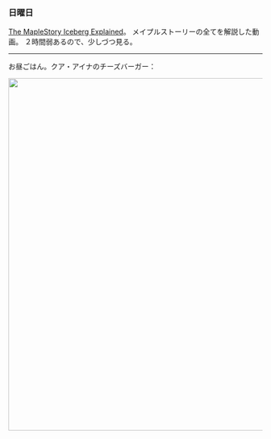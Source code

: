 ### 日曜日

[The MapleStory Iceberg Explained](https://www.youtube.com/watch?v=BAHnxIXYefQ&ab_channel=Togain)。
メイプルストーリーの全てを解説した動画。
２時間弱あるので、少しづつ見る。

---

お昼ごはん。クア・アイナのチーズバーガー：

<img src="https://i.imgur.com/NqgUvzm.jpeg" width="700">